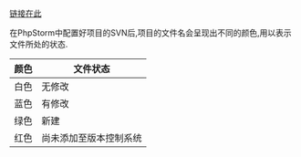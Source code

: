 [链接在此](http://blog.ilibing.com/posts/14)

在PhpStorm中配置好项目的SVN后,项目的文件名会呈现出不同的颜色,用以表示文件所处的状态.

颜色|文件状态
----|--------
白色|无修改
蓝色|有修改
绿色|新建
红色|尚未添加至版本控制系统

